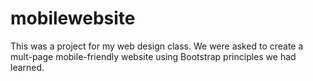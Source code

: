 # mobilewebsite
This was a project for my web design class. We were asked to create a mult-page mobile-friendly website using Bootstrap principles we had learned.

